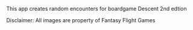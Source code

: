 This app creates random encounters for boardgame Descent 2nd edtion

Disclaimer: All images are property of Fantasy Flight Games
